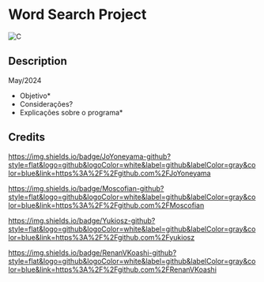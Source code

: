 # Word Search Project

![C](https://img.shields.io/badge/c-%2300599C.svg?style=for-the-badge&logo=c&logoColor=white)

## Description
May/2024

- Objetivo*
- Considerações?
- Explicações sobre o programa*

## Credits
https://img.shields.io/badge/JoYoneyama-github?style=flat&logo=github&logoColor=white&label=github&labelColor=gray&color=blue&link=https%3A%2F%2Fgithub.com%2FJoYoneyama

https://img.shields.io/badge/Moscofian-github?style=flat&logo=github&logoColor=white&label=github&labelColor=gray&color=blue&link=https%3A%2F%2Fgithub.com%2FMoscofian

https://img.shields.io/badge/Yukiosz-github?style=flat&logo=github&logoColor=white&label=github&labelColor=gray&color=blue&link=https%3A%2F%2Fgithub.com%2Fyukiosz

https://img.shields.io/badge/RenanVKoashi-github?style=flat&logo=github&logoColor=white&label=github&labelColor=gray&color=blue&link=https%3A%2F%2Fgithub.com%2FRenanVKoashi
